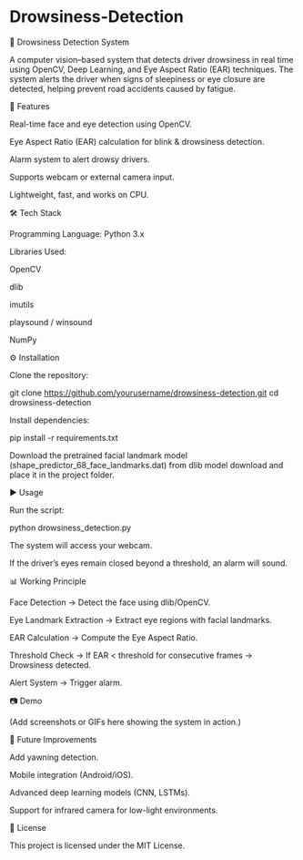 # Drowsiness-Detection

🚗 Drowsiness Detection System

A computer vision–based system that detects driver drowsiness in real time using OpenCV, Deep Learning, and Eye Aspect Ratio (EAR) techniques. The system alerts the driver when signs of sleepiness or eye closure are detected, helping prevent road accidents caused by fatigue.

📌 Features

Real-time face and eye detection using OpenCV.

Eye Aspect Ratio (EAR) calculation for blink & drowsiness detection.

Alarm system to alert drowsy drivers.

Supports webcam or external camera input.

Lightweight, fast, and works on CPU.

🛠️ Tech Stack

Programming Language: Python 3.x

Libraries Used:

OpenCV

dlib

imutils

playsound / winsound

NumPy

⚙️ Installation

Clone the repository:

git clone https://github.com/yourusername/drowsiness-detection.git
cd drowsiness-detection


Install dependencies:

pip install -r requirements.txt


Download the pretrained facial landmark model (shape_predictor_68_face_landmarks.dat) from dlib model download
 and place it in the project folder.

▶️ Usage

Run the script:

python drowsiness_detection.py


The system will access your webcam.

If the driver’s eyes remain closed beyond a threshold, an alarm will sound.

📊 Working Principle

Face Detection → Detect the face using dlib/OpenCV.

Eye Landmark Extraction → Extract eye regions with facial landmarks.

EAR Calculation → Compute the Eye Aspect Ratio.

Threshold Check → If EAR < threshold for consecutive frames → Drowsiness detected.

Alert System → Trigger alarm.

📷 Demo

(Add screenshots or GIFs here showing the system in action.)

🚀 Future Improvements

Add yawning detection.

Mobile integration (Android/iOS).

Advanced deep learning models (CNN, LSTMs).

Support for infrared camera for low-light environments.

📄 License

This project is licensed under the MIT License.
